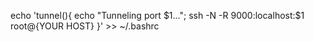 echo 'tunnel(){ echo "Tunneling port $1..."; ssh -N -R 9000:localhost:$1 root@{YOUR HOST} }' >> ~/.bashrc